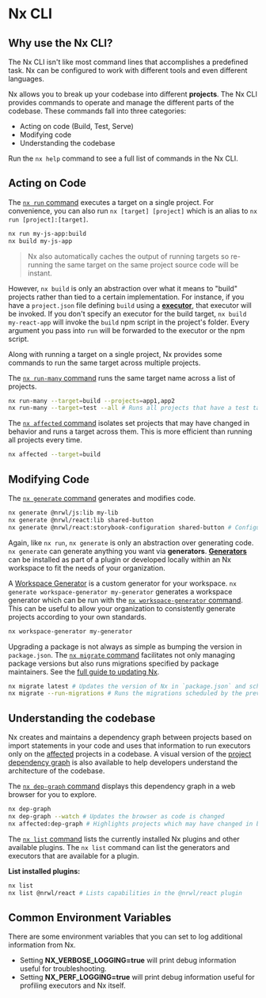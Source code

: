 # Nx CLI

## Why use the Nx CLI?

The Nx CLI isn't like most command lines that accomplishes a predefined task. Nx can be configured to work with
different tools and even different languages.

Nx allows you to break up your codebase into different **projects**. The Nx CLI provides commands to operate and manage
the different parts of the codebase. These commands fall into three categories:

- Acting on code (Build, Test, Serve)
- Modifying code
- Understanding the codebase

Run the `nx help` command to see a full list of commands in the Nx CLI.

## Acting on Code

The [`nx run` command](/cli/run) executes a target on a single project. For convenience, you can also
run `nx [target] [project]` which is an alias to `nx run [project]:[target]`.

```bash
nx run my-js-app:build
nx build my-js-app
```

> Nx also automatically caches the output of running targets so re-running the same target on the same project source code will be instant.

However, `nx build` is only an abstraction over what it means to "build" projects rather than tied to a certain
implementation. For instance, if you have a `project.json` file defining `build` using
a **[executor](/executors/using-builders)**, that executor will be invoked. If you don't specify an
executor for the build target, `nx build my-react-app` will invoke the `build` npm script in the project's folder. Every
argument you pass into `run` will be forwarded to the executor or the npm script.

Along with running a target on a single project, Nx provides some commands to run the same target across multiple
projects.

The [`nx run-many` command](/cli/run-many) runs the same target name across a list of projects.

```bash
nx run-many --target=build --projects=app1,app2
nx run-many --target=test --all # Runs all projects that have a test target, use this sparingly.
```

The [`nx affected` command](/cli/affected) isolates set projects that may have changed in behavior and
runs a target across them. This is more efficient than running all projects every time.

```bash
nx affected --target=build
```

## Modifying Code

The [`nx generate` command](/cli/generate) generates and modifies code.

```bash
nx generate @nrwl/js:lib my-lib
nx generate @nrwl/react:lib shared-button
nx generate @nrwl/react:storybook-configuration shared-button # Configures storybook for a UI library
```

Again, like `nx run`, `nx generate` is only an abstraction over generating code. `nx generate` can generate anything you
want via **generators**. **[Generators](/generators/using-schematics)** can be installed as part of a
plugin or developed locally within an Nx workspace to fit the needs of your organization.

A [Workspace Generator](/generators/workspace-generators) is a custom generator for your
workspace. `nx generate workspace-generator my-generator` generates a workspace generator which can be run with
the [`nx workspace-generator` command](/cli/workspace-generator). This can be useful to allow your
organization to consistently generate projects according to your own standards.

```bash
nx workspace-generator my-generator
```

Upgrading a package is not always as simple as bumping the version in `package.json`.
The [`nx migrate` command](/cli/migrate) facilitates not only managing package versions but also runs
migrations specified by package maintainers. See
the [full guide to updating Nx](/using-nx/updating-nx).

```bash
nx migrate latest # Updates the version of Nx in `package.json` and schedules migrations to be run
nx migrate --run-migrations # Runs the migrations scheduled by the previous command.
```

## Understanding the codebase

Nx creates and maintains a dependency graph between projects based on import statements in your code and uses that
information to run executors only on the [affected](/cli/affected) projects in a codebase. A visual
version of the [project dependency graph](/structure/dependency-graph) is also available to help developers
understand the architecture of the codebase.

The [`nx dep-graph` command](/cli/dep-graph) displays this dependency graph in a web browser for you to
explore.

```bash
nx dep-graph
nx dep-graph --watch # Updates the browser as code is changed
nx affected:dep-graph # Highlights projects which may have changed in behavior
```

The [`nx list` command](/cli/list) lists the currently installed Nx plugins and other available plugins.
The `nx list` command can list the generators and executors that are available for a plugin.

**List installed plugins:**

```bash
nx list
nx list @nrwl/react # Lists capabilities in the @nrwl/react plugin
```

## Common Environment Variables

There are some environment variables that you can set to log additional information from Nx.

- Setting **NX_VERBOSE_LOGGING=true** will print debug information useful for troubleshooting.
- Setting **NX_PERF_LOGGING=true** will print debug information useful for profiling executors and Nx itself.
